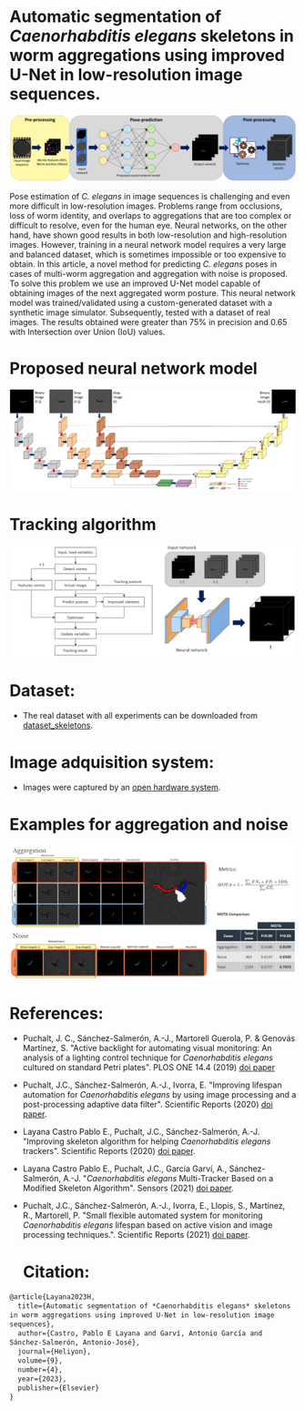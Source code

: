 # Automatic segmentation of *Caenorhabditis elegans* skeletons in worm aggregations using improved U-Net in low-resolution image sequences.
![image](https://github.com/playanaC/Skeleton_prediction/blob/main/pipeline_graph.png)

Pose estimation of *C. elegans* in image sequences is challenging and even more difficult in low-resolution images. Problems range from occlusions, loss of worm identity, and overlaps to aggregations that are too complex or difficult to resolve, even for the human eye. Neural networks, on the other hand, have shown good results in both low-resolution and high-resolution images. However, training in a neural network model requires a very large and balanced dataset, which is sometimes impossible or too expensive to obtain.
In this article, a novel method for predicting *C. elegans* poses in cases of multi-worm aggregation and aggregation with noise is proposed. To solve this problem we use an improved U-Net model capable of obtaining images of the next aggregated worm posture. This neural network model was trained/validated using a custom-generated dataset with a synthetic image simulator. Subsequently, tested with a dataset of real images. The results obtained were greater than 75% in precision and 0.65 with Intersection over Union (IoU) values.

# Proposed neural network model
![image](https://github.com/playanaC/Skeleton_prediction/blob/main/model.PNG)


# Tracking algorithm
![image](https://github.com/playanaC/Skeleton_prediction/blob/main/tracking_algoritm.png)


# Dataset:
- The real dataset with all experiments can be downloaded from [dataset_skeletons](https://active-vision.ai2.upv.es/wp-content/uploads/2021/02/dataset_skeletons.zip).


# Image adquisition system:
- Images were captured by an [open hardware system](https://github.com/JCPuchalt/SiViS).


# Examples for aggregation and noise
![image](https://github.com/playanaC/Skeleton_prediction/blob/main/example_results.png)


# References:
- Puchalt, J. C., Sánchez-Salmerón, A.-J., Martorell Guerola, P. & Genovás Martínez, S. "Active backlight for automating visual monitoring: An analysis of a lighting control technique for *Caenorhabditis elegans* cultured on standard Petri plates". PLOS ONE 14.4 (2019) [doi paper](https://doi.org/10.1371/journal.pone.0215548)

- Puchalt, J.C., Sánchez-Salmerón, A.-J., Ivorra, E. "Improving lifespan automation for *Caenorhabditis elegans* by using image processing and a post-processing adaptive data filter". Scientific Reports (2020) [doi paper](https://doi.org/10.1038/s41598-020-65619-4).

- Layana Castro Pablo E., Puchalt, J.C., Sánchez-Salmerón, A.-J. "Improving skeleton algorithm for helping *Caenorhabditis elegans* trackers". Scientific Reports (2020) [doi paper](https://doi.org/10.1038/s41598-020-79430-8).

- Layana Castro Pablo E., Puchalt, J.C., García Garví, A., Sánchez-Salmerón, A.-J. "*Caenorhabditis elegans* Multi-Tracker Based on a Modified Skeleton Algorithm". Sensors (2021) [doi paper](https://doi.org/10.3390/s21165622).

- Puchalt, J.C., Sánchez-Salmerón, A.-J., Ivorra, E., Llopis, S., Martínez, R., Martorell, P. "Small flexible automated system for monitoring *Caenorhabditis elegans* lifespan based on active vision and image processing techniques.". Scientific Reports (2021) [doi paper](https://doi.org/10.1038/s41598-021-91898-6).

  # Citation:
```
@article{Layana2023H,
  title={Automatic segmentation of *Caenorhabditis elegans* skeletons in worm aggregations using improved U-Net in low-resolution image sequences},
  author={Castro, Pablo E Layana and Garví, Antonio García and Sánchez-Salmerón, Antonio-José},
  journal={Heliyon},
  volume={9},
  number={4},
  year={2023},
  publisher={Elsevier}
}
```
